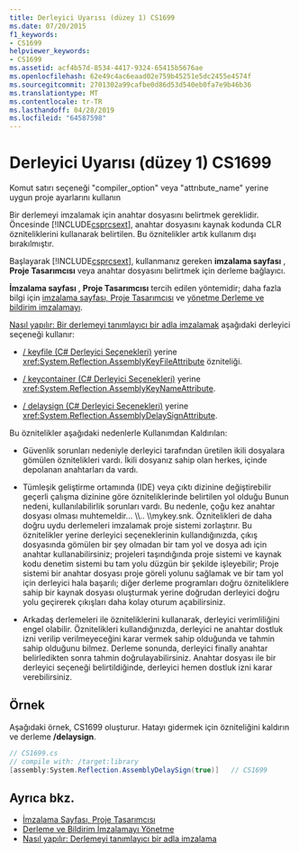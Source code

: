 ```yaml
---
title: Derleyici Uyarısı (düzey 1) CS1699
ms.date: 07/20/2015
f1_keywords:
- CS1699
helpviewer_keywords:
- CS1699
ms.assetid: acf4b57d-8534-4417-9324-65415b5676ae
ms.openlocfilehash: 62e49c4ac6eaad02e759b45251e5dc2455e4574f
ms.sourcegitcommit: 2701302a99cafbe0d86d53d540eb0fa7e9b46b36
ms.translationtype: MT
ms.contentlocale: tr-TR
ms.lasthandoff: 04/28/2019
ms.locfileid: "64587598"
---
```

# <a name="compiler-warning-level-1-cs1699"></a>Derleyici Uyarısı (düzey 1) CS1699
Komut satırı seçeneği "compiler_option" veya "attrıbute_name" yerine uygun proje ayarlarını kullanın  
  
 Bir derlemeyi imzalamak için anahtar dosyasını belirtmek gereklidir. Öncesinde [!INCLUDE[csprcsext](~/includes/csprcsext-md.md)], anahtar dosyasını kaynak kodunda CLR özniteliklerini kullanarak belirtilen. Bu öznitelikler artık kullanım dışı bırakılmıştır.  
  
 Başlayarak [!INCLUDE[csprcsext](~/includes/csprcsext-md.md)], kullanmanız gereken **imzalama sayfası** , **Proje Tasarımcısı** veya anahtar dosyasını belirtmek için derleme bağlayıcı.  
  
 **İmzalama sayfası** , **Proje Tasarımcısı** tercih edilen yöntemidir; daha fazla bilgi için [imzalama sayfası, Proje Tasarımcısı](/visualstudio/ide/reference/signing-page-project-designer) ve [yönetme Derleme ve bildirim imzalamayı](/visualstudio/ide/managing-assembly-and-manifest-signing).  
  
 [Nasıl yapılır: Bir derlemeyi tanımlayıcı bir adla imzalamak](../../../framework/app-domains/how-to-sign-an-assembly-with-a-strong-name.md) aşağıdaki derleyici seçeneği kullanır:  
  
- [/ keyfile (C# Derleyici Seçenekleri)](../../../csharp/language-reference/compiler-options/keyfile-compiler-option.md) yerine <xref:System.Reflection.AssemblyKeyFileAttribute> özniteliği.  
  
- [/ keycontainer (C# Derleyici Seçenekleri)](../../../csharp/language-reference/compiler-options/keycontainer-compiler-option.md) yerine <xref:System.Reflection.AssemblyKeyNameAttribute>.  
  
- [/ delaysign (C# Derleyici Seçenekleri)](../../../csharp/language-reference/compiler-options/delaysign-compiler-option.md) yerine <xref:System.Reflection.AssemblyDelaySignAttribute>.  
  
 Bu öznitelikler aşağıdaki nedenlerle Kullanımdan Kaldırılan:  
  
- Güvenlik sorunları nedeniyle derleyici tarafından üretilen ikili dosyalara gömülen öznitelikleri vardı. İkili dosyanız sahip olan herkes, içinde depolanan anahtarları da vardı.  
  
- Tümleşik geliştirme ortamında (IDE) veya çıktı dizinine değiştirebilir geçerli çalışma dizinine göre özniteliklerinde belirtilen yol olduğu Bunun nedeni, kullanılabilirlik sorunları vardı. Bu nedenle, çoğu kez anahtar dosyası olması muhtemeldir... \\\\.. \\\mykey.snk. Öznitelikleri de daha doğru uydu derlemeleri imzalamak proje sistemi zorlaştırır. Bu öznitelikler yerine derleyici seçeneklerinin kullandığınızda, çıkış dosyasında gömülen bir şey olmadan bir tam yol ve dosya adı için anahtar kullanabilirsiniz; projeleri taşındığında proje sistemi ve kaynak kodu denetim sistemi bu tam yolu düzgün bir şekilde işleyebilir; Proje sistemi bir anahtar dosyası proje göreli yolunu sağlamak ve bir tam yol için derleyici hala başarılı; diğer derleme programları doğru özniteliklere sahip bir kaynak dosyası oluşturmak yerine doğrudan derleyici doğru yolu geçirerek çıkışları daha kolay oturum açabilirsiniz.  
  
- Arkadaş derlemeleri ile özniteliklerini kullanarak, derleyici verimliliğini engel olabilir. Öznitelikleri kullandığınızda, derleyici ne anahtar dostluk izni verilip verilmeyeceğini karar vermek sahip olduğunda ve tahmin sahip olduğunu bilmez. Derleme sonunda, derleyici finally anahtar belirledikten sonra tahmin doğrulayabilirsiniz. Anahtar dosyası ile bir derleyici seçeneği belirtildiğinde, derleyici hemen dostluk izni karar verebilirsiniz.  
  
## <a name="example"></a>Örnek  
 Aşağıdaki örnek, CS1699 oluşturur. Hatayı gidermek için özniteliğini kaldırın ve derleme **/delaysign**.  
  
```csharp  
// CS1699.cs  
// compile with: /target:library  
[assembly:System.Reflection.AssemblyDelaySign(true)]   // CS1699  
```  
  
## <a name="see-also"></a>Ayrıca bkz.

- [İmzalama Sayfası, Proje Tasarımcısı](/visualstudio/ide/reference/signing-page-project-designer)
- [Derleme ve Bildirim İmzalamayı Yönetme](/visualstudio/ide/managing-assembly-and-manifest-signing)
- [Nasıl yapılır: Derlemeyi tanımlayıcı bir adla imzalama](../../../framework/app-domains/how-to-sign-an-assembly-with-a-strong-name.md)
